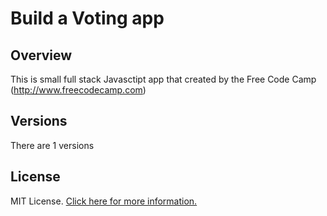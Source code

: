 # Build a Voting app


## Overview

This is small full stack Javasctipt app that created by the Free Code Camp (http://www.freecodecamp.com)


## Versions

There are 1 versions

## License

MIT License. [Click here for more information.](LICENSE.md)
